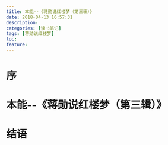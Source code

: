 ```yaml
---
title: 本能--《蒋勋说红楼梦（第三辑）》
date: 2018-04-13 16:57:31
description: 
categories: [读书笔记]
tags: [蒋勋说红楼梦] 
toc: 
feature: 
---
```

# 序
<!-- more -->

# 本能--《蒋勋说红楼梦（第三辑）》

# 结语